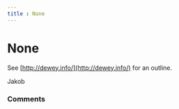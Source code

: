 ```yaml
---
title : None
---
```

None
=====================
See [http://dewey.info/](http://dewey.info/) for an outline.

Jakob

### Comments ###


